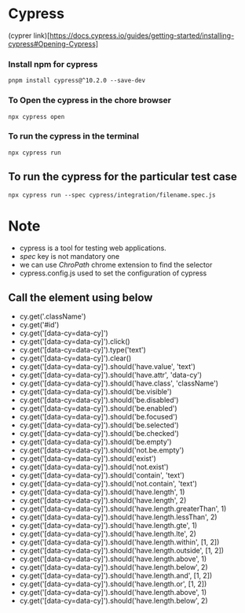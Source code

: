 # Cypress 
(cyprer link)[https://docs.cypress.io/guides/getting-started/installing-cypress#Opening-Cypress]

### Install npm for cypress
``
pnpm install cypress@^10.2.0 --save-dev
``
### To Open the cypress in the chore browser
``
npx cypress open
``

### To run the cypress in the terminal
``
npx cypress run
``

## To run the cypress for the particular test case
``
npx cypress run --spec cypress/integration/filename.spec.js
``

# Note
  * cypress is a tool for testing web applications.
  * *spec* key is not mandatory one
  * we can use *ChroPath* chrome extension to find the selector
  * cypress.config.js used to set the configuration of cypress


## Call the element using below
  * cy.get('.className')
  * cy.get('#id')
  * cy.get('[data-cy=data-cy]')
  * cy.get('[data-cy=data-cy]').click()
  * cy.get('[data-cy=data-cy]').type('text')
  * cy.get('[data-cy=data-cy]').clear()
  * cy.get('[data-cy=data-cy]').should('have.value', 'text')
  * cy.get('[data-cy=data-cy]').should('have.attr', 'data-cy')
  * cy.get('[data-cy=data-cy]').should('have.class', 'className')
  * cy.get('[data-cy=data-cy]').should('be.visible')
  * cy.get('[data-cy=data-cy]').should('be.disabled')
  * cy.get('[data-cy=data-cy]').should('be.enabled')
  * cy.get('[data-cy=data-cy]').should('be.focused')
  * cy.get('[data-cy=data-cy]').should('be.selected')
  * cy.get('[data-cy=data-cy]').should('be.checked')
  * cy.get('[data-cy=data-cy]').should('be.empty')
  * cy.get('[data-cy=data-cy]').should('not.be.empty')
  * cy.get('[data-cy=data-cy]').should('exist')
  * cy.get('[data-cy=data-cy]').should('not.exist')
  * cy.get('[data-cy=data-cy]').should('contain', 'text')
  * cy.get('[data-cy=data-cy]').should('not.contain', 'text')
  * cy.get('[data-cy=data-cy]').should('have.length', 1)
  * cy.get('[data-cy=data-cy]').should('have.length', 2)
  * cy.get('[data-cy=data-cy]').should('have.length.greaterThan', 1)
  * cy.get('[data-cy=data-cy]').should('have.length.lessThan', 2)
  * cy.get('[data-cy=data-cy]').should('have.length.gte', 1)
  * cy.get('[data-cy=data-cy]').should('have.length.lte', 2)
  * cy.get('[data-cy=data-cy]').should('have.length.within', [1, 2])
  * cy.get('[data-cy=data-cy]').should('have.length.outside', [1, 2])
  * cy.get('[data-cy=data-cy]').should('have.length.above', 1)
  * cy.get('[data-cy=data-cy]').should('have.length.below', 2)
  * cy.get('[data-cy=data-cy]').should('have.length.and', [1, 2])
  * cy.get('[data-cy=data-cy]').should('have.length.or', [1, 2])
  * cy.get('[data-cy=data-cy]').should('have.length.above', 1)
  * cy.get('[data-cy=data-cy]').should('have.length.below', 2)
